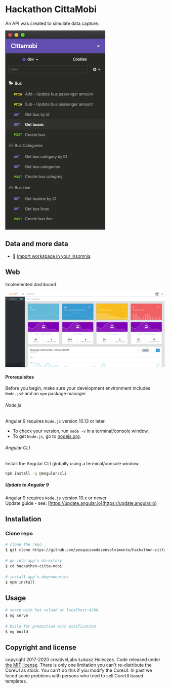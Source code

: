 # Hackathon CittaMobi

An API was created to simulate data capture.

[![Insomnia](https://github.com/pesquisaedesenvolvimento/hackathon-citta-mobi/blob/master/src/assets/data/Requests.png)](https://github.com/pesquisaedesenvolvimento/hackathon-citta-mobi/blob/master/src/assets/data/Requests.png)

## Data and more data
* 💪  [Import workspace in your insomnia](https://github.com/pesquisaedesenvolvimento/hackathon-citta-mobi/blob/master/src/assets/data/Insomnia_2020-06-23.json)

## Web
Implemented dashboard.

[![Web](https://github.com/pesquisaedesenvolvimento/hackathon-citta-mobi/blob/master/src/assets/data/dashboard.png)](https://github.com/pesquisaedesenvolvimento/hackathon-citta-mobi/blob/master/src/assets/data/dashboard.png)

#### Prerequisites
Before you begin, make sure your development environment includes `Node.js®` and an `npm` package manager.

###### Node.js
Angular 9 requires `Node.js` version 10.13 or later.

- To check your version, run `node -v` in a terminal/console window.
- To get `Node.js`, go to [nodejs.org](https://nodejs.org/).

###### Angular CLI
Install the Angular CLI globally using a terminal/console window.
```bash
npm install -g @angular/cli
```

##### Update to Angular 9
Angular 9 requires `Node.js` version 10.x or newer    
Update guide - see: [https://update.angular.io](https://update.angular.io)

## Installation

### Clone repo

``` bash
# clone the repo
$ git clone https://github.com/pesquisaedesenvolvimento/hackathon-citta-mobi.git

# go into app's directory
$ cd hackathon-citta-mobi

# install app's dependencies
$ npm install
```

## Usage

``` bash
# serve with hot reload at localhost:4200.
$ ng serve

# build for production with minification
$ ng build
```

## Copyright and license

copyright 2017-2020 creativeLabs Łukasz Holeczek. Code released under [the MIT license](https://github.com/coreui/coreui-free-angular-admin-template/blob/master/LICENSE).
There is only one limitation you can't re-distribute the CoreUI as stock. You can’t do this if you modify the CoreUI. In past we faced some problems with persons who tried to sell CoreUI based templates.
